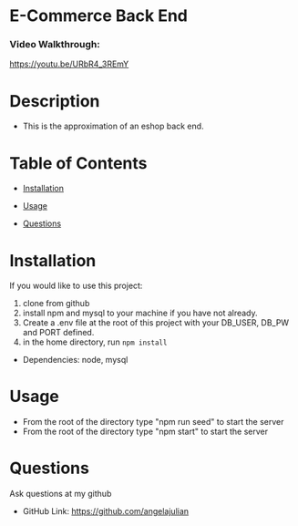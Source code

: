 # E-Commerce Back End

### Video Walkthrough:

https://youtu.be/URbR4_3REmY

# Description

- This is the approximation of an eshop back end.

# Table of Contents

- [Installation](#installation)

- [Usage](#usage)

- [Questions](#questions)

# Installation

If you would like to use this project:

1. clone from github
2. install npm and mysql to your machine if you have not already.
3. Create a .env file at the root of this project with your DB_USER, DB_PW and PORT defined.
4. in the home directory, run `npm install`

- Dependencies: node, mysql

# Usage

- From the root of the directory type "npm run seed" to start the server
- From the root of the directory type "npm start" to start the server

# Questions

Ask questions at my github

- GitHub Link: https://github.com/angelajulian
